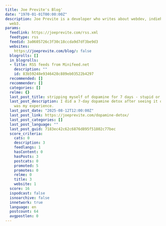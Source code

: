 ```yaml
---
title: Joe Previte's Blog'
date: "1970-01-01T00:00:00Z"
description: Joe Previte is a developer who writes about webdev, indiehacking and
  web3.
params:
  feedlink: https://joeprevite.com/rss.xml
  feedtype: rss
  feedid: 3a0605726c3f30c18ccda9d7df3be9d3
  websites:
    https://joeprevite.com/blog/: false
  blogrolls: []
  in_blogrolls:
  - title: RSS feeds from Minifeed.net
    description: ""
    id: 83b59248e9346428c889eb03522b4297
  recommended: []
  recommender: []
  categories: []
  relme: {}
  last_post_title: stripping myself of dopamine for 7 days - stupid or genius?
  last_post_description: I did a 7-day dopamine detox after seeing it on X and this
    was my experience.
  last_post_date: "2025-08-12T12:00:00Z"
  last_post_link: https://joeprevite.com/dopamine-detox/
  last_post_categories: []
  last_post_language: ""
  last_post_guid: 7183ec42c62c6876d895f51802c77bec
  score_criteria:
    cats: 0
    description: 3
    feedlangs: 1
    hasContent: 0
    hasPosts: 3
    postcats: 0
    promoted: 5
    promotes: 0
    relme: 0
    title: 3
    website: 1
  score: 16
  ispodcast: false
  isnoarchive: false
  innetwork: true
  language: en
  postcount: 64
  avgpostlen: 0
---
```

